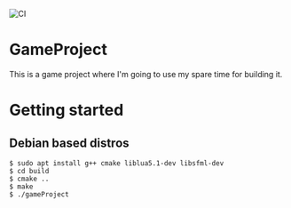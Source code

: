 ![CI](https://github.com/TulioAbreu/game-project/workflows/CI/badge.svg)
# GameProject 
This is a game project where I'm going to use my spare time for building it.

# Getting started

## Debian based distros
```console
$ sudo apt install g++ cmake liblua5.1-dev libsfml-dev
$ cd build
$ cmake ..
$ make
$ ./gameProject
```
